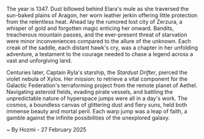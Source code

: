 
The year is 1347.  Dust billowed behind Elara's mule as she traversed the sun-baked plains of Aragon, her worn leather jerkin offering little protection from the relentless heat.  Ahead lay the rumored lost city of Zerzura, a whisper of gold and forgotten magic enticing her onward. Bandits, treacherous mountain passes, and the ever-present threat of starvation were minor inconveniences compared to the allure of the unknown. Each creak of the saddle, each distant hawk's cry, was a chapter in her unfolding adventure, a testament to the courage needed to chase a legend across a vast and unforgiving land.

Centuries later, Captain Ryla's starship, the *Stardust Drifter*, pierced the violet nebula of Xylos.  Her mission: to retrieve a vital component for the Galactic Federation's terraforming project from the remote planet of Aethel.  Navigating asteroid fields, evading pirate vessels, and battling the unpredictable nature of hyperspace jumps were all in a day's work.  The cosmos, a boundless canvas of glittering dust and fiery suns, held both immense beauty and mortal peril.  Each warp jump was a leap of faith, a gamble against the infinite possibilities of the unexplored galaxy.

~ By Hozmi - 27 February 2025

